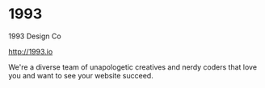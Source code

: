 # 1993

1993 Design Co

http://1993.io

We're a diverse team of unapologetic creatives and nerdy coders that love you and want to see your website succeed.
